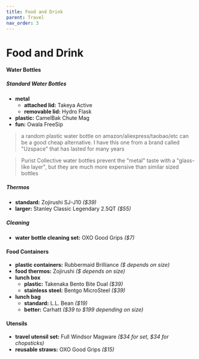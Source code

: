 ```yaml
---
title: Food and Drink
parent: Travel
nav_order: 3
---
```

# Food and Drink

#### Water Bottles

##### Standard Water Bottles

- **metal** 
	- **attached lid:** Takeya Active
	- **removable lid:** Hydro Flask
- **plastic:** CamelBak Chute Mag
- **fun:** Owala FreeSip

> a random plastic water bottle on amazon/aliexpress/taobao/etc can be a good cheap alternative. I have this one from a brand called "Uzspace" that has lasted for many years

> Purist Collective water bottles prevent the "metal" taste with a "glass-like layer", but they are much more expensive than similar sized bottles

##### Thermos

- **standard:** Zojirushi SJ-J10 *($39)*
- **larger:** Stanley Classic Legendary 2.5QT *($55)*

##### Cleaning

- **water bottle cleaning set:** OXO Good Grips *($7)*

#### Food Containers

- **plastic containers:** Rubbermaid Brilliance *($ depends on size)*
- **food thermos:** Zojirushi *($ depends on size)*
- **lunch box** 
	- **plastic:** Takenaka Bento Bite Dual *($39)*
	- **stainless steel:** Bentgo MicroSteel *($39)*
- **lunch bag** 
	- **standard:** L.L. Bean *($19)*
	- **better:** Carhatt *($39 to $199 depending on size)*

#### Utensils

- **travel utensil set:** Full Windsor Magware *($34 for set, $34 for chopsticks)*
- **reusable straws:** OXO Good Grips *($15)*
